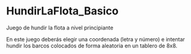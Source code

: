 # HundirLaFlota_Basico
Juego de hundir la flota a nivel principiante

En este juego deberás elegir una coordenada (letra y número) e intentar hundir los
barcos colocados de forma aleatoria en un tablero de 8x8.
